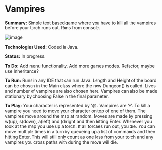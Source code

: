 # Vampires

<b>Summary:</b>
Simple text based game where you have to kill all the vampires before your torch runs out. Runs from console.

![image](https://user-images.githubusercontent.com/47950278/79784770-a488ec00-833a-11ea-8e11-132e1036e3bf.png)

<b>Technologies Used:</b>
Coded in Java. 

<b>Status:</b>
In progress.

<b>To Do:</b>
Add menu functionality.
Add more games modes.
Refactor, maybe use Inheritance?

<b>To Run:</b>
Runs in any IDE that can run Java. Length and Height of the board can be chosen in the Main class where the new Dungeon() is called. Lives and number of vampires are also chosen here. Vampires can also be made stationary by choosing False in the final parameter.

<b>To Play:</b>
Your character is represented by '@'. Vampires are 'v'. To kill a vampire you need to move your character on top of one of them. The vampires move around the map at random. Moves are made by pressing w(up), s(down), a(left) and (d)right and then hitting Enter. Whenever you look at the map you use up a torch. If all torches run out, you die. You can move multiple times in a turn by queueing up a list of commands and then hitting Enter. This will still only count as one loss from your torch and any vampires you cross paths with during the move will die.
